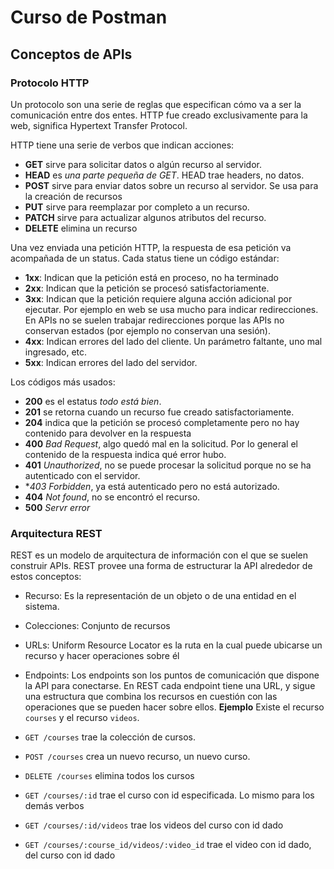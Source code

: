 # Curso de Postman

## Conceptos de APIs
### Protocolo HTTP
Un protocolo son una serie de reglas que especifican cómo va a ser la comunicación entre dos entes. HTTP fue creado exclusivamente para la web, significa Hypertext Transfer Protocol.

HTTP tiene una serie de verbos que indican acciones:
- **GET** sirve para solicitar datos o algún recurso al servidor.
- **HEAD** es *una parte pequeña de GET*. HEAD trae headers, no datos.
- **POST** sirve para enviar datos sobre un recurso al servidor. Se usa para la creación de recursos
- **PUT** sirve para reemplazar por completo a un recurso.
- **PATCH** sirve para actualizar algunos atributos del recurso.
- **DELETE** elimina un recurso

Una vez enviada una petición HTTP, la respuesta de esa petición va acompañada de un status. Cada status tiene un código estándar:
- **1xx**: Indican que la petición está en proceso, no ha terminado
- **2xx**: Indican que la petición se procesó satisfactoriamente.
- **3xx**: Indican que la petición requiere alguna acción adicional por ejecutar. Por ejemplo en web se usa mucho para indicar redirecciones. En APIs no se suelen trabajar redirecciones porque las APIs no conservan estados (por ejemplo no conservan una sesión).
- **4xx**: Indican errores del lado del cliente. Un parámetro faltante, uno mal ingresado, etc.
- **5xx**: Indican errores del lado del servidor.

Los códigos más usados:
- **200** es el estatus *todo está bien*.
- **201** se retorna cuando un recurso fue creado satisfactoriamente.
- **204** indica que la petición se procesó completamente pero no hay contenido para devolver en la respuesta
- **400** *Bad Request*, algo quedó mal en la solicitud. Por lo general el contenido de la respuesta indica qué error hubo.
- **401** *Unauthorized*, no se puede procesar la solicitud porque no se ha autenticado con el servidor.
- **403* *Forbidden*, ya está autenticado pero no está autorizado.
- **404** *Not found*, no se encontró el recurso.
- **500** *Servr error*

### Arquitectura REST
REST es un modelo de arquitectura de información con el que se suelen construir APIs. REST provee una forma de estructurar la API alrededor de estos conceptos:

- Recurso: Es la representación de un objeto o de una entidad en el sistema.
- Colecciones: Conjunto de recursos
- URLs: Uniform Resource Locator es la ruta en la cual puede ubicarse un recurso y hacer operaciones sobre él
- Endpoints: Los endpoints son los puntos de comunicación que dispone la API para conectarse. En REST cada endpoint tiene una URL, y sigue una estructura que combina los recursos en cuestión con las operaciones que se pueden hacer sobre ellos.
**Ejemplo** Existe el recurso `courses` y el recurso `videos`.
- `GET /courses` trae la colección de cursos.
- `POST /courses` crea un nuevo recurso, un nuevo curso.
- `DELETE /courses` elimina todos los cursos

- `GET /courses/:id` trae el curso con id especificada. Lo mismo para los demás verbos

- `GET /courses/:id/videos` trae los videos del curso con id dado
- `GET /courses/:course_id/videos/:video_id` trae el video con id dado, del curso con id dado
